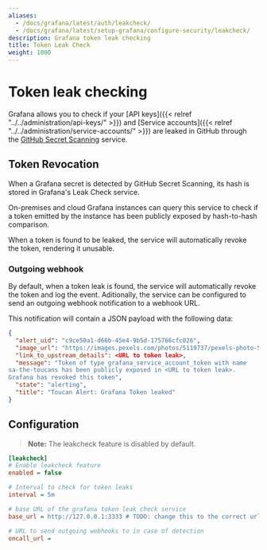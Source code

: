 ```yaml
---
aliases:
  - /docs/grafana/latest/auth/leakcheck/
  - /docs/grafana/latest/setup-grafana/configure-security/leakcheck/
description: Grafana token leak checking
title: Token Leak Check
weight: 1000
---
```


# Token leak checking

Grafana allows you to check if your [API keys]({{< relref "../../administration/api-keys/" >}})
and [Service accounts]({{< relref "../../administration/service-accounts/" >}}) are leaked in GitHub through
the [GitHub Secret Scanning](https://docs.github.com/en/code-security/secret-scanning/about-secret-scanning) service.

<div class="clearfix"></div>

## Token Revocation

When a Grafana secret is detected by GitHub Secret Scanning, its hash is stored in Grafana's Leak Check service.

On-premises and cloud Grafana instances can query this service to check if a token emitted by the instance has been publicly exposed by
hash-to-hash comparison.

When a token is found to be leaked, the service will automatically revoke the token, rendering it unusable.

### Outgoing webhook

By default, when a token leak is found, the service will automatically revoke the token and log the event.
Aditionally, the service can be configured to send an outgoing webhook notification to a webhook URL.

This notification will contain a JSON payload with the following data:

```json
{
  "alert_uid": "c9ce50a1-d66b-45e4-9b5d-175766cfc026",
  "image_url": "https://images.pexels.com/photos/5119737/pexels-photo-5119737.jpeg?auto=compress&cs=tinysrgb&w=300",
  "link_to_upstream_details": <URL to token leak>,
  "message": "Token of type grafana_service_account_token with name
sa-the-toucans has been publicly exposed in <URL to token leak>.
Grafana has revoked this token",
  "state": "alerting",
  "title": "Toucan Alert: Grafana Token leaked"
}
```

## Configuration

> **Note:** The leakcheck feature is disabled by default.

```ini
[leakcheck]
# Enable leakcheck feature
enabled = false

# Interval to check for token leaks
interval = 5m

# base URL of the grafana token leak check service
base_url = http://127.0.0.1:3333 # TODO: change this to the correct url

# URL to send outgoing webhooks to in case of detection
oncall_url =
```
